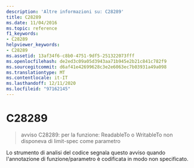 ```yaml
---
description: 'Altre informazioni su: C28289'
title: C28289
ms.date: 11/04/2016
ms.topic: reference
f1_keywords:
- C28289
helpviewer_keywords:
- C28289
ms.assetid: 13af34f6-c8b0-4751-9df5-251322073fff
ms.openlocfilehash: de2ed3c09a05d3943aa71b945e2b21c841c782f9
ms.sourcegitcommit: d6af41e42699628c3e2e6063ec7b03931a49a098
ms.translationtype: MT
ms.contentlocale: it-IT
ms.lasthandoff: 12/11/2020
ms.locfileid: "97162145"
---
```

# <a name="c28289"></a>C28289

> avviso C28289: per la funzione: ReadableTo o WritableTo non disponeva di limit-spec come parametro

Lo strumento di analisi del codice segnala questo avviso quando l'annotazione di funzione/parametro è codificata in modo non specificato.
